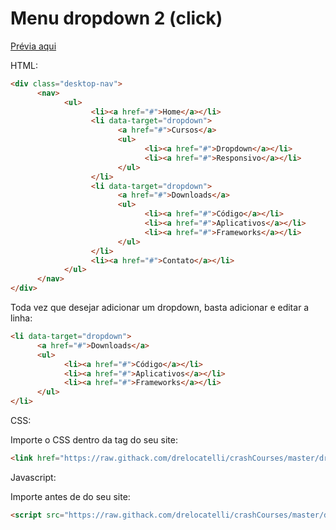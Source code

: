 # Menu dropdown 2 (click)

[Prévia aqui](https://raw.githack.com/drelocatelli/crashCourses/master/dropdown-menu-2/Dropdown%20menu/dropdown-menu.html)


HTML:

```html
<div class="desktop-nav">
      <nav>
            <ul>
                  <li><a href="#">Home</a></li>
                  <li data-target="dropdown">
                        <a href="#">Cursos</a>
                        <ul>
                              <li><a href="#">Dropdown</a></li>
                              <li><a href="#">Responsivo</a></li>
                        </ul>
                  </li>
                  <li data-target="dropdown">
                        <a href="#">Downloads</a>
                        <ul>
                              <li><a href="#">Código</a></li>
                              <li><a href="#">Aplicativos</a></li>
                              <li><a href="#">Frameworks</a></li>
                        </ul> 
                  </li>
                  <li><a href="#">Contato</a></li>
            </ul>
      </nav>
</div>
```
Toda vez que desejar adicionar um dropdown, basta adicionar e editar a linha:

```html
<li data-target="dropdown">
      <a href="#">Downloads</a>
      <ul>
            <li><a href="#">Código</a></li>
            <li><a href="#">Aplicativos</a></li>
            <li><a href="#">Frameworks</a></li>
      </ul> 
</li>
```

CSS:

Importe o CSS dentro da tag <head> do seu site:

```html
<link href="https://raw.githack.com/drelocatelli/crashCourses/master/dropdown-menu-2/Dropdown menu/css/menuDropdown.css" type="text/css" rel="stylesheet">
```

Javascript:

Importe antes de </body> do seu site:

```html
<script src="https://raw.githack.com/drelocatelli/crashCourses/master/dropdown-menu-2/Dropdown menu/js/menuDropdown.js"></script>
```

